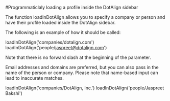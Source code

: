 #Programmaticlaly loading a profile inside the DotAlign sidebar 

The function loadInDotAlign allows you to specify a company or person and have their profile loaded inside the DotAlign sidebar. 

The following is an example of how it should be called: 

loadInDotAlign('companies/dotalign.com')
loadInDotAlign('people/jaspreet@dotalign.com')

Note that there is no forward slash at the beginning of the parameter. 

Email addresses and domains are preferred, but you can also pass in the name of the person or company. Please note that name-based input can lead to inaccurate matches.

loadInDotAlign('companies/DotAlign, Inc.')
loadInDotAlign('people/Jaspreet Bakshi')
